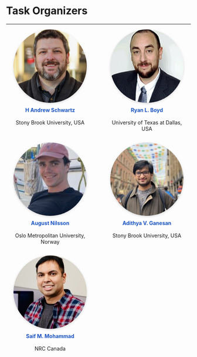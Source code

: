 # Task Organizers
---

<div class="organizer-grid">

<figure>
  <img src="images/nikita_soni.jpeg"  alt="Nikita Soni">
  <figcaption><strong>Nikita Soni</strong><br>Stony Brook University, USA</figcaption>
</figure>

<figure>
  <img src="images/andrew_schwartz.jpg"  alt="H Andrew Schwartz">
  <figcaption><strong>H Andrew Schwartz</strong><br>Stony Brook University, USA</figcaption>
</figure>

<figure>
  <img src="images/ryan_boyd.jpg"  alt="Ryan L. Boyd">
  <figcaption><strong>Ryan L. Boyd</strong><br>University of Texas at Dallas, USA</figcaption>
</figure>

<figure>
  <img src="images/tony-bui.jpg"  alt="Tony Bui">
  <figcaption><strong>Tony Bui</strong><br>Stony Brook University, USA</figcaption>
</figure>

<figure>
  <img src="images/syeda_mahwish.jpeg"  alt="Syeda Mahwish">
  <figcaption><strong>Syeda Mahwish</strong><br>Stony Brook University, USA</figcaption>
</figure>

<figure>
  <img src="images/august_nilsson.jpeg"  alt="August Nilsson">
  <figcaption><strong>August Nilsson</strong><br>Oslo Metropolitan University, Norway</figcaption>
</figure>

<figure>
  <img src="images/adithya_ganesan.jpeg"  alt="Adithya V. Ganesan">
  <figcaption><strong>Adithya V. Ganesan</strong><br>Stony Brook University, USA</figcaption>
</figure>

<figure>
  <img src="images/lyle_ungar.jpg"  alt="Lyle Ungar">
  <figcaption><strong>Lyle Ungar</strong><br>University of Pennsylvania, USA</figcaption>
</figure>

<figure>
  <img src="images/niranjan_balasubramanian.jpg"  alt="Niranjan Balasubramanian">
  <figcaption><strong>Niranjan Balasubramanian</strong><br>Stony Brook University, USA</figcaption>
</figure>

<figure>
  <img src="images/saif_mohammad.jpeg"  alt="Saif M. Mohammad">
  <figcaption><strong>Saif M. Mohammad</strong><br>NRC Canada</figcaption>
</figure>

</div>

<style>
.organizer-grid{
  /* 4 columns fixed at 200 px; horizontal scroll on phones */
  display:grid;
  grid-template-columns: repeat(4, 200px);
  gap: 3rem 4rem;
  justify-content:center;
  overflow:hidden;
  padding-bottom:1rem;
}
.organizer-grid figure{
  margin:0;
  width:200px;               /* card width  */
  height:260px;              /* card height */
  text-align:center;
}
.organizer-grid img{
  width:200px; height:200px; /* photo size  */
  object-fit:cover; border-radius:50%;
  box-shadow:0 2px 6px rgba(0,0,0,.15);
}
.organizer-grid figcaption{
  margin-top:0.5rem;
  height:60px;               /* caption box keeps every card equal height */
  display:flex; flex-direction:column;
  justify-content:flex-start; align-items:center;
}
.organizer-grid strong{ color:#1a54c2; }  /* blue name */
</style>
